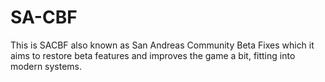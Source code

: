 # SA-CBF
This is SACBF also known as San Andreas Community Beta Fixes which it aims to restore beta features and improves the game a bit, fitting into modern systems.
